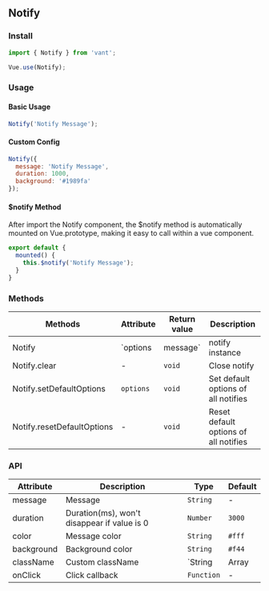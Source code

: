 ## Notify

### Install

``` javascript
import { Notify } from 'vant';

Vue.use(Notify);
```

### Usage

#### Basic Usage

```js
Notify('Notify Message');
```

#### Custom Config

```js
Notify({
  message: 'Notify Message',
  duration: 1000,
  background: '#1989fa'
});
```

#### $notify Method

After import the Notify component, the $notify method is automatically mounted on Vue.prototype, making it easy to call within a vue component.

```js
export default {
  mounted() {
    this.$notify('Notify Message');
  }
}
```

### Methods

| Methods | Attribute | Return value | Description |
|------|------|------|------|
| Notify | `options | message` | notify instance | Show notify |
| Notify.clear | - | `void` | Close notify |
| Notify.setDefaultOptions | `options` | `void` | Set default options of all notifies |
| Notify.resetDefaultOptions | - | `void` | Reset default options of all notifies |

### API

| Attribute | Description | Type | Default |
|------|------|------|------|
| message | Message | `String` | - |
| duration | Duration(ms), won't disappear if value is 0 | `Number` | `3000` |
| color | Message color | `String` | `#fff` | |
| background | Background color | `String` | `#f44` |
| className | Custom className | `String | Array | Object` | - |
| onClick | Click callback | `Function` | - |
